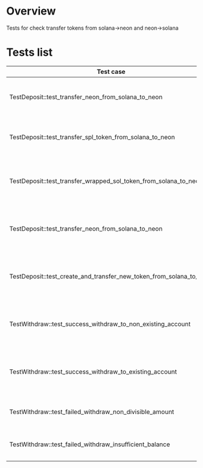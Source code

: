 # Overview

Tests for check transfer tokens from solana->neon and neon->solana

# Tests list

| Test case                                                           | Description                                             | XFailed |
|---------------------------------------------------------------------|---------------------------------------------------------|---------|
| TestDeposit::test_transfer_neon_from_solana_to_neon                 | Verify transfer neon solana -> neon                     |         |
| TestDeposit::test_transfer_spl_token_from_solana_to_neon            | Verify transfer spl token solana -> neon                |         |
| TestDeposit::test_transfer_wrapped_sol_token_from_solana_to_neon    | Verify transfer wrapped spl token solana -> neon        |         |
| TestDeposit::test_transfer_neon_from_solana_to_neon                 | Verify transfer neon tokens solana -> neon              |         |
| TestDeposit::test_create_and_transfer_new_token_from_solana_to_neon | Verify transfer created tokens solana -> neon           |         |
| TestWithdraw::test_success_withdraw_to_non_existing_account         | Transfer Neon from Neon -> Solana to unexisting account |         |
| TestWithdraw::test_success_withdraw_to_existing_account             | Transfer Neon from Neon -> Solana to existing account   |         |
| TestWithdraw::test_failed_withdraw_non_divisible_amount             | Failed case to withdraw with bad amount                 |         |
| TestWithdraw::test_failed_withdraw_insufficient_balance             | Failed case to withdraw with bad amount                 |         |
